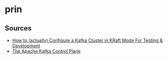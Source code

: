 # prin

## Sources

- [How to (actually) Configure a Kafka Cluster in KRaft Mode For Testing & Development](https://medium.com/@hjdjoo/how-to-actually-configure-a-kafka-cluster-in-kraft-mode-for-testing-development-8f90f09e36b1)
- [The Apache Kafka Control Plane](https://developer.confluent.io/courses/architecture/control-plane/)